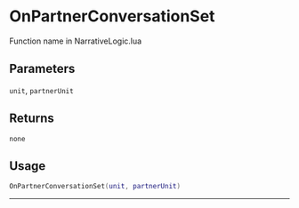 # OnPartnerConversationSet
Function name in NarrativeLogic.lua
## Parameters
`unit`, `partnerUnit`
## Returns
`none`
## Usage
```lua
OnPartnerConversationSet(unit, partnerUnit)
```
---
